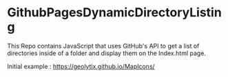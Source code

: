 # GithubPagesDynamicDirectoryListing
This Repo contains JavaScript that uses GitHub's API to get a list of directories inside of a folder and display them on the Index.html page.

Initial example : https://geolytix.github.io/MapIcons/
